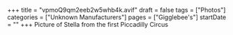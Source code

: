 +++
title = "vpmoQ9qm2eeb2w5whb4k.avif"
draft = false
tags = ["Photos"]
categories = ["Unknown Manufacturers"]
pages = ["Gigglebee's"]
startDate = ""
+++
Picture of Stella from the first Piccadilly Circus

